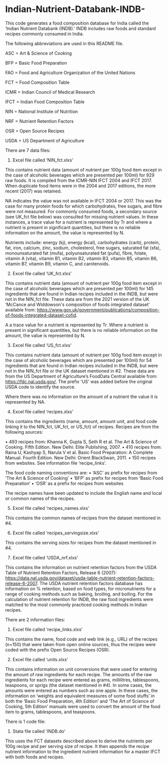 # Indian-Nutrient-Databank-INDB-
This code generates a food composition database for India called the ‘Indian Nutrient Databank (INDB).’ INDB includes raw foods and standard recipes commonly consumed in India. 

The following abbreviations are used in this README file.

ASC = Art & Science of Cooking

BFP = Basic Food Preparation

FAO = Food and Agriculture Organization of the United Nations 

FCT = Food Composition Table

ICMR = Indian Council of Medical Research

IFCT = Indian Food Composition Table

NIN = National Institute of Nutrition

NRF = Nutrient Retention Factors

OSR = Open Source Recipes

USDA = US Department of Agriculture 


There are 7 data files:

1. Excel file called ‘NIN_fct.xlxs'

This contains nutrient data (amount of nutrient per 100g food item except in the case of alcoholic beverages which are presented per 100ml) for 929 raw foods. It is compiled from the ICMR-NIN IFCT 2004 and IFCT 2017. When duplicate food items were in the 2004 and 2017 editions, the more recent (2017) was retained. 

NA indicates the value was not available in IFCT 2004 or 2017. This was the case for many protein foods for which carbohydrates, free sugars, and fibre were not measured. For commonly consumed foods, a secondary source (see UK_fct file below) was consulted for missing nutrient values. In these instances, a trace value for a nutrient is represented by Tr and where a nutrient is present in significant quantities, but there is no reliable information on the amount, the value is represented by N.

Nutrients include: energy (kj), energy (kcal), carbohydrates (carb), protein, fat, iron, calcium, zinc, sodium, cholesterol, free sugars, saturated fat (sfa), monounsaturated fat (mufa), polyunsaturated fat (pufa), fibre, folate, vitamin A (vita), vitamin B1, vitamin B2, vitamin B3, vitamin B5, vitamin B6, vitamin B7, vitamin B9, vitamin C, and carotenoids. 


2. Excel file called ‘UK_fct.xlxs'

This contains nutrient data (amount of nutrient per 100g food item except in the case of alcoholic beverages which are presented per 100ml) for 145 ingredients that are found in Indian recipes included in the INDB, but were not in the NIN_fct file. These data are from the 2021 version of the UK ‘McCance and Widdowson's composition of foods integrated dataset’ available from: https://www.gov.uk/government/publications/composition-of-foods-integrated-dataset-cofid. 

A a trace value for a nutrient is represented by Tr. Where a nutrient is present in significant quantities, but there is no reliable information on the amount, the value is represented by N.


3. Excel file called ‘US_fct.xlxs'

This contains nutrient data (amount of nutrient per 100g food item except in the case of alcoholic beverages which are presented per 100ml) for 54 ingredients that are found in Indian recipes included in the INDB, but were not in the NIN_fct file or the UK dataset mentioned in #2. These data are from the US Department of Agriculture’s FoodData Central available from: https://fdc.nal.usda.gov/.  The prefix 'US' was added before the original USDA code to identify the source.

Where there was no information on the amount of a nutrient the value it is represented by NA.


4. Excel file called ‘recipes.xlxs'

This contains the ingredients (name, amount, amount unit, and food code linking it to the NIN_fct, UK_fct, or US_fct) of recipes. Recipes are from the following sources:

•	493 recipes from: Khanna K, Gupta S, Seth R et al. The Art & Science of Cooking. Fifth Edition. New Delhi: Elite Publishing, 2007. 
•	410 recipes from: Raina U, Kashyap S, Narula V et al. Basic Food Preparation: A Complete Manual. Fourth Edition. New Delhi: Orient BlackSwan, 2011.
•	150 recipes from websites. See information file ‘recipe_links’. 

The food code naming conventions are:
•	‘ASC’ as prefix for recipes from ‘The Art & Science of Cooking’ 
•	‘BFP’ as prefix for recipes from ‘Basic Food Preparation’
•	‘OSR’ as a prefix for recipes from websites 

The recipe names have been updated to include the English name and local or common names of the recipes.


5. Excel file called ‘recipes_names.xlxs'

This contains the common names of recipes from the dataset mentioned in #4.


6. Excel file called ‘recipes_servingsize.xlxs'

This contains the serving sizes for recipes from the dataset mentioned in #4.


7. Excel file called ‘USDA_nrf.xlxs’

This contains the information on nutrient retention factors from the USDA Table of Nutrient Retention Factors, Release 6 (2007): https://data.nal.usda.gov/dataset/usda-table-nutrient-retention-factors-release-6-2007. The USDA nutrient retention factors database has information on % retention, based on food types, for micronutrients for a range of cooking methods such as baking, broiling, and boiling. For the calculation of nutrient retention for INDB, the raw food ingredients were matched to the most commonly practiced cooking methods in Indian recipes. 


There are 2 information files:

1. Excel file called ‘recipe_links.xlxs’

This contains the name, food code and web link (e.g., URL) of the recipes (n=150) that were taken from open online sources, thus the recipes were coded with the prefix Open Source Recipes (OSR). 


2. Excel file called ‘units.xlxs’

This contains information on unit conversions that were used for entering the amount of raw ingredients for each recipe. The amounts of the raw ingredients for each recipe were entered as grams, millilitres, tablespoons, teaspoons, or sprigs (the dataset mentioned in #4). In some cases, the amounts were entered as numbers such as one apple. In these cases, the information on ‘weights and equivalent measures of some food stuffs’ in both the ‘Basic Food Preparation, 4th Edition’ and ‘The Art of Science of Cooking, 5th Edition’ manuals were used to convert the amount of the food item to grams, tablespoons, and teaspoons.


There is 1 code file:

1. Stata file called 'INDB.do'

This uses the FCT datasets described above to derive the nutrients per 100g recipe and per serving size of recipe. It then appends the recipe nutrient information to the ingredient nutrient information for a master IFCT with both foods and recipes. 
